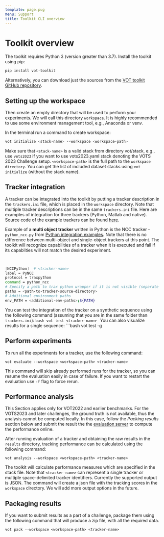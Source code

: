 ```yaml
---
template: page.pug
menu: Support
title: Toolkit CLI overview
---
```


# Toolkit overview

The toolkit requires Python 3 (version greater than 3.7). Install the toolkit using pip:
```bash
pip install vot-toolkit
```
Alternatively, you can download just the sources from the [VOT toolkit GitHub repository](https://github.com/votchallenge/toolkit).

## Setting up the workspace

Then create an empty directory that will be used to perform your experiments. We will call this directory `workspace`. It is highly recommended to use some environment management tool, e.g., Anaconda or venv.

In the terminal run a command to create workspace:
```bash
vot initialize <stack-name> --workspace <workspace-path>
```
Make sure that `<stack-name>` is a valid stack from directory vot/stack, e.g., use `vots2023` if you want to use vots2023.yaml stack denoting the VOTS 2023 Challenge setup. `<workspace-path>` is the full path to the `workspace directory`. You can get the list of included dataset stacks using `vot initialize` (without the stack name).

## Tracker integration

A tracker can be integrated into the toolkit by putting a tracker description in the `trackers.ini` file, which is placed in the `workspace` directory. Note that multiple tracker descriptions can be in the same `trackers.ini` file. Here are examples of integration for three trackers (Python, Matlab and native). Source code of the example trackers can be found [here](https://github.com/votchallenge/integration).

<div class="alert alert-info" role="alert">
<div class="icon-left"><i class="glyphicon glyphicon-exclamation-sign hugeicon"></i> </div>

Example of a **multi object tracker** written in Python is the NCC tracker - `python_ncc.py` from [Python integration examples](https://github.com/votchallenge/integration/tree/master/python). Note that there is no difference between multi-object and single-object trackers at this point. The toolkit will recognize capabilities of a tracker when it is executed and fail if its capablities will not match the desired experiment.

<br />
</div>

```bash
[NCCPython]  # <tracker-name>
label = PyNCC
protocol = traxpython
command = python_ncc
# Specify a path to trax python wrapper if it is not visible (separate by ; if using multiple paths)
paths = <path-to-tracker-source-directory>
# Additional environment paths
env_PATH = <additional-env-paths>;${PATH}
```

You can test the integration of the tracker on a synthetic sequence using the following command (assuming that you are in the same folder than `trackers.ini`):
    ```bash
    vot test <tracker-name>
    ```
    You can also visualize results for a single sequence:
    ```bash
    vot test -g <tracker-name>

## Perform experiments

To run all the experiments for a tracker, use the following command:

```console
vot evaluate --workspace <workspace-path> <tracker-name>
```

This command will skip already performed runs for the tracker, so you can resume the evaluation easily in case of failure. If you want to restart the evaluation use `-f` flag to force rerun.

## Performance analysis

<div class="alert alert-warning" role="alert">
<div class="icon-left"><i class="glyphicon glyphicon-exclamation-sign hugeicon"></i></div>

This Section applies only for VOT2022 and earlier benchmarks. For the VOTS2023 and later challenges, the ground truth is not available, thus the analysis cannot be computed locally. In this case, follow the <em>Packing results</em> section below and submit the result the the [evaluation server](https://eu.aihub.ml/competitions/) to compute the performance online.

</div>

After running evaluation of a tracker and obtaining the raw results in the `results` directory, tracking performance can be calculated using the following command:

```console
vot analysis --workspace <workspace-path> <tracker-name>
```

The toolkit will calculate performance measures which are specified in the stack file. Note that `<tracker-name>` can represent a single tracker or multiple space-delimited tracker identifiers. Currently the supported output is JSON. The command will create a json file with the tracking scores in the `workspace` directory. We will add more output options in the future.

## Packaging results

If you want to submit results as a part of a challenge, package them using the following command that will produce a zip file, with all the required data.

```console
vot pack --workspace <workspace-path> <tracker-name>
```